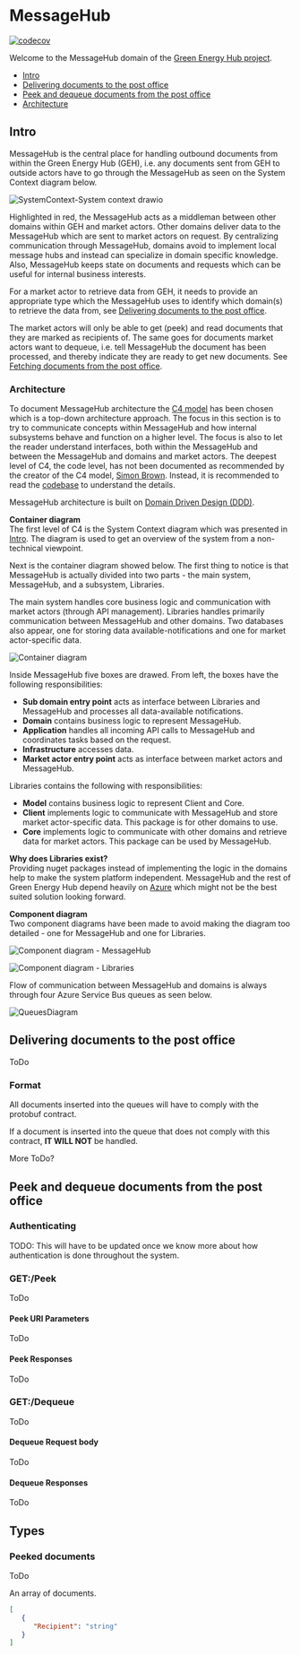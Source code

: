 # MessageHub

[![codecov](https://codecov.io/gh/Energinet-DataHub/geh-post-office/branch/main/graph/badge.svg?token=Z6XE42U97U)](https://codecov.io/gh/Energinet-DataHub/geh-post-office)

Welcome to the MessageHub domain of the [Green Energy Hub project](https://github.com/Energinet-DataHub/green-energy-hub).

- [Intro](#intro)
- [Delivering documents to the post office](#delivering-documents-to-the-post-office)
- [Peek and dequeue documents from the post office](#peek-and-dequeue-documents-from-the-post-office)
- [Architecture](#architecture)

## Intro

MessageHub is the central place for handling outbound documents from within the Green Energy Hub (GEH), i.e. any documents sent from GEH to outside actors have to go through the MessageHub as seen on the System Context diagram below.

![SystemContext-System context drawio](https://user-images.githubusercontent.com/17023767/141441586-39002062-6d6f-4764-9b0b-b7c917d6ffe1.png)

Highlighted in red, the MessageHub acts as a middleman between other domains within GEH and market actors. Other domains deliver data to the MessageHub which are sent to market actors on request. By centralizing communication through MessageHub, domains avoid to implement local message hubs and instead can specialize in domain specific knowledge. Also, MessageHub keeps state on documents and requests which can be useful for internal business interests.

For a market actor to retrieve data from GEH, it needs to provide an appropriate type which the MessageHub uses to identify which domain(s) to retrieve the data from, see [Delivering documents to the post office](#delivering-documents-to-the-post-office).

The market actors will only be able to get (peek) and read documents that they are marked as recipients of. The same goes for documents market actors want to dequeue, i.e. tell MessageHub the document has been processed, and thereby indicate they are ready to get new documents. See [Fetching documents from the post office](#peek-and-dequeue-documents-from-the-post-office).

### Architecture

To document MessageHub architecture the [C4 model](https://c4model.com/) has been chosen which is a top-down architecture approach. The focus in this section is to try to communicate concepts within MessageHub and how internal subsystems behave and function on a higher level. The focus is also to let the reader understand interfaces, both within the MessageHub and between the MessageHub and domains and market actors. The deepest level of C4, the code level, has not been documented as recommended by the creator of the C4 model, [Simon Brown](https://simonbrown.je/). Instead, it is recommended to read the [codebase](https://github.com/Energinet-DataHub/geh-post-office/tree/main/source) to understand the details.

MessageHub architecture is built on [Domain Driven Design (DDD)](https://martinfowler.com/tags/domain%20driven%20design.html).

**Container diagram**  
The first level of C4 is the System Context diagram which was presented in [Intro](#intro). The diagram is used to get an overview of the system from a non-technical viewpoint.

Next is the container diagram showed below. The first thing to notice is that MessageHub is actually divided into two parts - the main system, MessageHub, and a subsystem, Libraries.

The main system handles core business logic and communication with market actors (through API management). Libraries handles primarily communication between MessageHub and other domains. Two databases also appear, one for storing data available-notifications and one for market actor-specific data.

![Container diagram](https://user-images.githubusercontent.com/17023767/141787188-5aea1090-ca82-4e44-bf38-e80c29c01903.png)

Inside MessageHub five boxes are drawed. From left, the boxes have the following responsibilities:

- **Sub domain entry point** acts as interface between Libraries and MessageHub and processes all data-available notifications.
- **Domain** contains business logic to represent MessageHub.
- **Application** handles all incoming API calls to MessageHub and coordinates tasks based on the request.
- **Infrastructure** accesses data.
- **Market actor entry point** acts as interface between market actors and MessageHub.

Libraries contains the following with responsibilities:

- **Model** contains business logic to represent Client and Core.
- **Client** implements logic to communicate with MessageHub and store market actor-specific data. This package is for other domains to use.
- **Core** implements logic to communicate with other domains and retrieve data for market actors. This package can be used by MessageHub.

**Why does Libraries exist?**  
Providing nuget packages instead of implementing the logic in the domains help to make the system platform independent. MessageHub and the rest of Green Energy Hub depend heavily on [Azure](https://azure.microsoft.com/) which might not be the best suited solution looking forward.

**Component diagram**  
Two component diagrams have been made to avoid making the diagram too detailed - one for MessageHub and one for Libraries.

![Component diagram - MessageHub](https://user-images.githubusercontent.com/17023767/141962183-89c8eecb-97ca-4922-a0c6-05fc03e83403.png)

![Component diagram - Libraries](https://user-images.githubusercontent.com/17023767/141967933-dd36c91b-db1a-43c6-ab23-63bd60ae41a8.png)

Flow of communication between MessageHub and domains is always through four Azure Service Bus queues as seen below.

![QueuesDiagram](https://user-images.githubusercontent.com/17023767/141968153-7baa3b44-d9da-4d59-b24e-8c26ebd8dd59.png)


## Delivering documents to the post office

ToDo

### Format

All documents inserted into the queues will have to comply with the protobuf contract.

If a document is inserted into the queue that does not comply with this contract, **IT WILL NOT** be handled.

More ToDo?

## Peek and dequeue documents from the post office

### Authenticating

TODO: This will have to be updated once we know more about how authentication is done throughout the system.

### GET:/Peek

ToDo

#### Peek URI Parameters

ToDo

#### Peek Responses

ToDo

### GET:/Dequeue

ToDo

#### Dequeue Request body

ToDo

#### Dequeue Responses

ToDo

## Types

### Peeked documents

ToDo

An array of documents.

```json
[
   {
      "Recipient": "string"
   }
]
```
